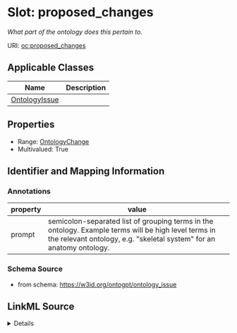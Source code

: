 # Slot: proposed_changes
_What part of the ontology does this pertain to._


URI: [oc:proposed_changes](http://w3id.org/ontogpt/ontology-class-templateproposed_changes)



<!-- no inheritance hierarchy -->




## Applicable Classes

| Name | Description |
| --- | --- |
[OntologyIssue](OntologyIssue.md) | 






## Properties

* Range: [OntologyChange](OntologyChange.md)
* Multivalued: True








## Identifier and Mapping Information





### Annotations

| property | value |
| --- | --- |
| prompt | semicolon-separated list of grouping terms in the ontology. Example terms will be high level terms in the relevant ontology, e.g. "skeletal system" for an anatomy ontology. |



### Schema Source


* from schema: https://w3id.org/ontogpt/ontology_issue




## LinkML Source

<details>
```yaml
name: proposed_changes
annotations:
  prompt:
    tag: prompt
    value: semicolon-separated list of grouping terms in the ontology. Example terms
      will be high level terms in the relevant ontology, e.g. "skeletal system" for
      an anatomy ontology.
description: What part of the ontology does this pertain to.
from_schema: https://w3id.org/ontogpt/ontology_issue
rank: 1000
multivalued: true
alias: proposed_changes
owner: OntologyIssue
domain_of:
- OntologyIssue
range: OntologyChange

```
</details>